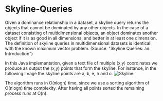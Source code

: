 # Skyline-Queries

Given a dominance relationship in a dataset, a skyline query returns the objects that cannot be dominated by any other objects. In the case of a dataset consisting of multidimensional objects, an object dominates another object if it is as good in all dimensions, and better in at least one dimension. The definition of skyline queries in multidimensional datasets is identical with the known maximum vector problem. (Source: "Skyline Queries: an Introduction")

In this Java implemantation, given a text file of multiple (x,y) coordinates we produce as output the (x,y) points that form the skyline. For instance,
in the following image the skyline points are a, b, e, h and o.  ![Skyline](https://user-images.githubusercontent.com/49310269/190111919-54772eff-b5e5-4f35-a2d0-e1646126ecd5.PNG)

The algorithm runs in O(nlogn) time, since we use a sorting algorithm of O(nlogn) time complexity. After having all points sorted the remaining process runs at O(n).
